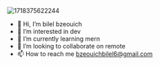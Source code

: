 ![1718375622244](https://github.com/bilelbzeouich/bilelbzeouich/assets/80858599/112623e9-3b91-4eef-ba2f-34ceb2d9549c)
- 👋 Hi, I’m bilel bzeouich
- 👀 I’m interested in dev
- 🌱 I’m currently learning mern
- 💞️ I’m looking to collaborate on remote
- 📫 How to reach me bzeouichbilel6@gmail.com

<!---
bilelbzeouich/bilelbzeouich is a ✨ special ✨ repository because its `README.md` (this file) appears on your GitHub profile.
You can click the Preview link to take a look at your changes.
--->


